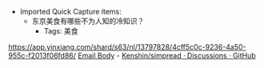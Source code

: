 - Imported Quick Capture items:
    - 东京美食有哪些不为人知的冷知识？
        - Tags: 美食



https://app.yinxiang.com/shard/s63/nl/13797828/4cff5c0c-9236-4a50-955c-f2013f06fd86/ [Email Body](https://files.todoist.com/rxMXNrN3zOib5jbjxT87SwKlf2UdExvAtjYfsUB7KLES7TyRbVi10io_SdFyJ0lr/by/21878347/as/file.html)
    - [Kenshin/simpread · Discussions · GitHub](https://github.com/Kenshin/simpread/discussions?discussions_q=label%3Aopenai)
